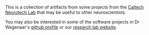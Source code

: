 This is a collection of artifacts from some projects from the [Caltech Neurotech Lab](http://cntc.caltech.edu) that may be useful to other neuroscientists. 

You may also be interested in some of the software projects in Dr Wagenaar's [github profile](https://github.com/wagenadl) or our [research lab website](http://danielwagenaar.net).
